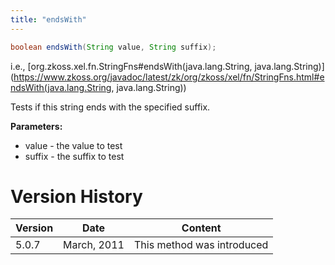 ```yaml
---
title: "endsWith"
---
```


```java
boolean endsWith(String value, String suffix);
```

  
i.e.,
[org.zkoss.xel.fn.StringFns#endsWith(java.lang.String, java.lang.String)](https://www.zkoss.org/javadoc/latest/zk/org/zkoss/xel/fn/StringFns.html#endsWith(java.lang.String, java.lang.String))

Tests if this string ends with the specified suffix.

**Parameters:**

- value - the value to test
- suffix - the suffix to test

# Version History

| Version | Date        | Content                    |
|---------|-------------|----------------------------|
| 5.0.7   | March, 2011 | This method was introduced |
